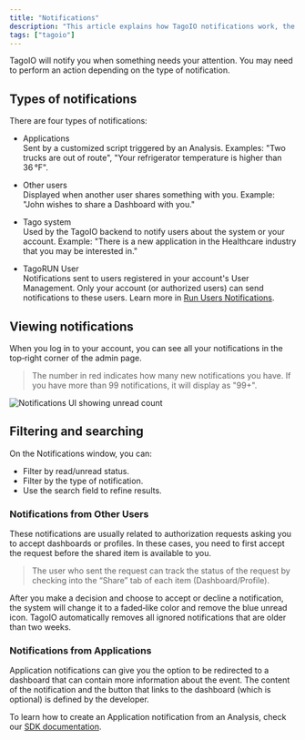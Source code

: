 ```yaml
---
title: "Notifications"
description: "This article explains how TagoIO notifications work, the four types of notifications you may receive, where to view them in the admin interface, and how to filter or search notifications."
tags: ["tagoio"]
---
```

TagoIO will notify you when something needs your attention. You may need to perform an action depending on the type of notification.

## Types of notifications
There are four types of notifications:

- Applications  
  Sent by a customized script triggered by an Analysis. Examples: "Two trucks are out of route", "Your refrigerator temperature is higher than 36 °F".

- Other users  
  Displayed when another user shares something with you. Example: "John wishes to share a Dashboard with you."

- Tago system  
  Used by the TagoIO backend to notify users about the system or your account. Example: "There is a new application in the Healthcare industry that you may be interested in."

- TagoRUN User  
  Notifications sent to users registered in your account's User Management. Only your account (or authorized users) can send notifications to these users. Learn more in [Run Users Notifications](/docs/tagoio/tagorun/getting-started/notifications-for-users).

## Viewing notifications
When you log in to your account, you can see all your notifications in the top‑right corner of the admin page.

> The number in red indicates how many new notifications you have. If you have more than 99 notifications, it will display as "99+".

![Notifications UI showing unread count](/docs_imagem/tagoio/notification-2.png)

## Filtering and searching
On the Notifications window, you can:
- Filter by read/unread status.
- Filter by the type of notification.
- Use the search field to refine results.

### Notifications from Other Users
These notifications are usually related to authorization requests asking you to accept dashboards or profiles. In these cases, you need to first accept the request before the shared item is available to you.

> The user who sent the request can track the status of the request by checking into the “Share” tab of each item (Dashboard/Profile).

After you make a decision and choose to accept or decline a notification, the system will change it to a faded‑like color and remove the blue unread icon. TagoIO automatically removes all ignored notifications that are older than two weeks.

### Notifications from Applications
Application notifications can give you the option to be redirected to a dashboard that can contain more information about the event. The content of the notification and the button that links to the dashboard (which is optional) is defined by the developer.

To learn how to create an Application notification from an Analysis, check our [SDK documentation](https://js.sdk.tago.io/).
